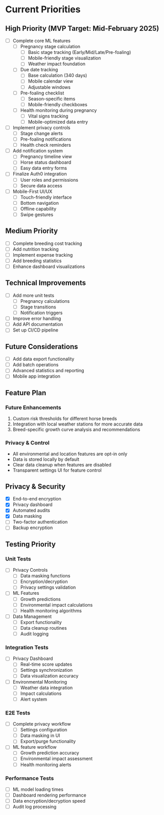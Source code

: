 # Current Priorities

## High Priority (MVP Target: Mid-February 2025)

-   [ ] Complete core ML features
    -   [ ] Pregnancy stage calculation 
        - [ ] Basic stage tracking (Early/Mid/Late/Pre-foaling)
        - [ ] Mobile-friendly stage visualization
        - [ ] Weather impact foundation
    -   [ ] Due date tracking 
        - [ ] Base calculation (340 days)
        - [ ] Mobile calendar view
        - [ ] Adjustable windows
    -   [ ] Pre-foaling checklist
        - [ ] Season-specific items
        - [ ] Mobile-friendly checkboxes
    -   [ ] Health monitoring during pregnancy
        - [ ] Vital signs tracking
        - [ ] Mobile-optimized data entry
-   [ ] Implement privacy controls
    -   [ ] Stage change alerts
    -   [ ] Pre-foaling notifications
    -   [ ] Health check reminders
-   [ ] Add notification system
    -   [ ] Pregnancy timeline view
    -   [ ] Horse status dashboard
    -   [ ] Easy data entry forms
-   [ ] Finalize Auth0 integration
    -   [ ] User roles and permissions
    -   [ ] Secure data access
-   [ ] Mobile-First UI/UX 
    -   [ ] Touch-friendly interface
    -   [ ] Bottom navigation
    -   [ ] Offline capability
    -   [ ] Swipe gestures

## Medium Priority

- [ ] Complete breeding cost tracking
- [ ] Add nutrition tracking
- [ ] Implement expense tracking
- [ ] Add breeding statistics
- [ ] Enhance dashboard visualizations

## Technical Improvements

- [ ] Add more unit tests
    - [ ] Pregnancy calculations
    - [ ] Stage transitions
    - [ ] Notification triggers
- [ ] Improve error handling
- [ ] Add API documentation
- [ ] Set up CI/CD pipeline

## Future Considerations

- [ ] Add data export functionality
- [ ] Add batch operations
- [ ] Advanced statistics and reporting
- [ ] Mobile app integration

## Feature Plan

### Future Enhancements

1. Custom risk thresholds for different horse breeds
2. Integration with local weather stations for more accurate data
3. Breed-specific growth curve analysis and recommendations

### Privacy & Control

-   All environmental and location features are opt-in only
-   Data is stored locally by default
-   Clear data cleanup when features are disabled
-   Transparent settings UI for feature control

## Privacy & Security

-   [x] End-to-end encryption
-   [x] Privacy dashboard
-   [x] Automated audits
-   [x] Data masking
-   [ ] Two-factor authentication
-   [ ] Backup encryption

## Testing Priority

### Unit Tests

-   [ ] Privacy Controls
    -   [ ] Data masking functions
    -   [ ] Encryption/decryption
    -   [ ] Privacy settings validation
-   [ ] ML Features
    -   [ ] Growth predictions
    -   [ ] Environmental impact calculations
    -   [ ] Health monitoring algorithms
-   [ ] Data Management
    -   [ ] Export functionality
    -   [ ] Data cleanup routines
    -   [ ] Audit logging

### Integration Tests

-   [ ] Privacy Dashboard
    -   [ ] Real-time score updates
    -   [ ] Settings synchronization
    -   [ ] Data visualization accuracy
-   [ ] Environmental Monitoring
    -   [ ] Weather data integration
    -   [ ] Impact calculations
    -   [ ] Alert system

### E2E Tests

-   [ ] Complete privacy workflow
    -   [ ] Settings configuration
    -   [ ] Data masking in UI
    -   [ ] Export/purge functionality
-   [ ] ML feature workflow
    -   [ ] Growth prediction accuracy
    -   [ ] Environmental impact assessment
    -   [ ] Health monitoring alerts

### Performance Tests

-   [ ] ML model loading times
-   [ ] Dashboard rendering performance
-   [ ] Data encryption/decryption speed
-   [ ] Audit log processing
